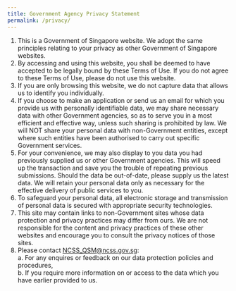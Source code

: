 ```yaml
---
title: Government Agency Privacy Statement
permalink: /privacy/
---
```

  
1.  This is a Government of Singapore website. We adopt the same principles relating to your privacy as other Government of Singapore websites.
2.  By accessing and using this website, you shall be deemed to have accepted to be legally bound by these Terms of Use. If you do not agree to these Terms of Use, please do not use this website.
3.  If you are only browsing this website, we do not capture data that allows us to identify you individually.
4.  If you choose to make an application or send us an email for which you provide us with personally identifiable data, we may share necessary data with other Government agencies, so as to serve you in a most efficient and effective way, unless such sharing is prohibited by law. We will NOT share your personal data with non-Government entities, except where such entities have been authorised to carry out specific Government services.
5.  For your convenience, we may also display to you data you had previously supplied us or other Government agencies. This will speed up the transaction and save you the trouble of repeating previous submissions. Should the data be out-of-date, please supply us the latest data. We will retain your personal data only as necessary for the effective delivery of public services to you.
6.  To safeguard your personal data, all electronic storage and transmission of personal data is secured with appropriate security technologies.
7.  This site may contain links to non-Government sites whose data protection and privacy practices may differ from ours. We are not responsible for the content and privacy practices of these other websites and encourage you to consult the privacy notices of those sites.
8.  Please contact  <NCSS_QSM@ncss.gov.sg>:  
    a.  For any enquires or feedback on our data protection policies and procedures,  
    b.  If you require more information on or access to the data which you have earlier provided to us.
